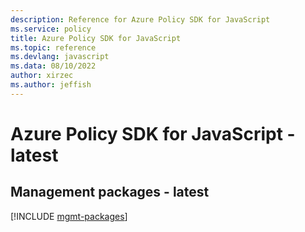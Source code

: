 ```yaml
---
description: Reference for Azure Policy SDK for JavaScript
ms.service: policy
title: Azure Policy SDK for JavaScript
ms.topic: reference
ms.devlang: javascript
ms.data: 08/10/2022
author: xirzec
ms.author: jeffish
---
```

# Azure Policy SDK for JavaScript - latest

## Management packages - latest
[!INCLUDE [mgmt-packages](policy-mgmt-index.md)]